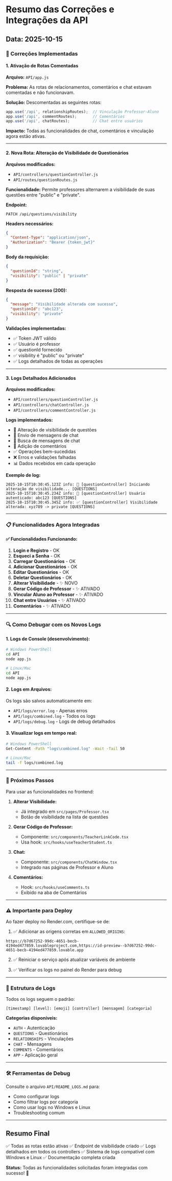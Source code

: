 # Resumo das Correções e Integrações da API

## Data: 2025-10-15

### 🔧 Correções Implementadas

#### 1. Ativação de Rotas Comentadas
**Arquivo:** `API/app.js`

**Problema:** As rotas de relacionamentos, comentários e chat estavam comentadas e não funcionavam.

**Solução:** Descomentadas as seguintes rotas:
```javascript
app.use('/api', relationshipRoutes);  // Vinculação Professor-Aluno
app.use('/api', commentRoutes);       // Comentários
app.use('/api', chatRoutes);          // Chat entre usuários
```

**Impacto:** Todas as funcionalidades de chat, comentários e vinculação agora estão ativas.

---

#### 2. Nova Rota: Alteração de Visibilidade de Questionários
**Arquivos modificados:**
- `API/controllers/questionController.js`
- `API/routes/questionRoutes.js`

**Funcionalidade:** Permite professores alternarem a visibilidade de suas questões entre "public" e "private".

**Endpoint:**
```
PATCH /api/questions/visibility
```

**Headers necessários:**
```json
{
  "Content-Type": "application/json",
  "Authorization": "Bearer {token_jwt}"
}
```

**Body da requisição:**
```json
{
  "questionId": "string",
  "visibility": "public" | "private"
}
```

**Resposta de sucesso (200):**
```json
{
  "message": "Visibilidade alterada com sucesso",
  "questionId": "abc123",
  "visibility": "private"
}
```

**Validações implementadas:**
- ✅ Token JWT válido
- ✅ Usuário é professor
- ✅ questionId fornecido
- ✅ visibility é "public" ou "private"
- ✅ Logs detalhados de todas as operações

---

#### 3. Logs Detalhados Adicionados

**Arquivos modificados:**
- `API/controllers/questionController.js`
- `API/controllers/chatController.js`
- `API/controllers/commentController.js`

**Logs implementados:**
- 🔄 Alteração de visibilidade de questões
- 💬 Envio de mensagens de chat
- 📨 Busca de mensagens de chat
- 💭 Adição de comentários
- ✅ Operações bem-sucedidas
- ❌ Erros e validações falhadas
- 📊 Dados recebidos em cada operação

**Exemplo de log:**
```
2025-10-15T10:30:45.123Z info: 🔄 [questionController] Iniciando alteração de visibilidade... [QUESTIONS]
2025-10-15T10:30:45.234Z info: 👤 [questionController] Usuário autenticado: abc123 [QUESTIONS]
2025-10-15T10:30:45.345Z info: ✅ [questionController] Visibilidade alterada: xyz789 -> private [QUESTIONS]
```

---

### 📋 Funcionalidades Agora Integradas

#### ✅ Funcionalidades Funcionando:
1. **Login e Registro** - OK
2. **Esqueci a Senha** - OK
3. **Carregar Questionários** - OK
4. **Adicionar Questionários** - OK
5. **Editar Questionários** - OK
6. **Deletar Questionários** - OK
7. **Alterar Visibilidade** - ✨ NOVO
8. **Gerar Código de Professor** - ✨ ATIVADO
9. **Vincular Aluno ao Professor** - ✨ ATIVADO
10. **Chat entre Usuários** - ✨ ATIVADO
11. **Comentários** - ✨ ATIVADO

---

### 🔍 Como Debugar com os Novos Logs

#### 1. Logs de Console (desenvolvimento):
```bash
# Windows PowerShell
cd API
node app.js

# Linux/Mac
cd API
node app.js
```

#### 2. Logs em Arquivos:
Os logs são salvos automaticamente em:
- `API/logs/error.log` - Apenas erros
- `API/logs/combined.log` - Todos os logs
- `API/logs/debug.log` - Logs de debug detalhados

#### 3. Visualizar logs em tempo real:
```bash
# Windows PowerShell
Get-Content -Path "logs\combined.log" -Wait -Tail 50

# Linux/Mac
tail -f logs/combined.log
```

---

### 🚀 Próximos Passos

Para usar as funcionalidades no frontend:

1. **Alterar Visibilidade:**
   - Já integrado em `src/pages/Professor.tsx`
   - Botão de visibilidade na lista de questões

2. **Gerar Código de Professor:**
   - Componente: `src/components/TeacherLinkCode.tsx`
   - Usa hook: `src/hooks/useTeacherStudent.ts`

3. **Chat:**
   - Componente: `src/components/ChatWindow.tsx`
   - Integrado nas páginas de Professor e Aluno

4. **Comentários:**
   - Hook: `src/hooks/useComments.ts`
   - Exibido na aba de Comentários

---

### ⚠️ Importante para Deploy

Ao fazer deploy no Render.com, certifique-se de:

1. ✅ Adicionar as origens corretas em `ALLOWED_ORIGINS`:
```
https://b7d67252-99dc-4651-becb-4194ed477859.lovableproject.com,https://id-preview--b7d67252-99dc-4651-becb-4194ed477859.lovable.app
```

2. ✅ Reiniciar o serviço após atualizar variáveis de ambiente

3. ✅ Verificar os logs no painel do Render para debug

---

### 📝 Estrutura de Logs

Todos os logs seguem o padrão:
```
[timestamp] [level]: [emoji] [controller] [mensagem] [categoria]
```

**Categorias disponíveis:**
- `AUTH` - Autenticação
- `QUESTIONS` - Questionários
- `RELATIONSHIPS` - Vinculações
- `CHAT` - Mensagens
- `COMMENTS` - Comentários
- `APP` - Aplicação geral

---

### 🛠️ Ferramentas de Debug

Consulte o arquivo `API/README_LOGS.md` para:
- Como configurar logs
- Como filtrar logs por categoria
- Como usar logs no Windows e Linux
- Troubleshooting comum

---

## Resumo Final

✅ Todas as rotas estão ativas
✅ Endpoint de visibilidade criado
✅ Logs detalhados em todos os controllers
✅ Sistema de logs compatível com Windows e Linux
✅ Documentação completa criada

**Status:** Todas as funcionalidades solicitadas foram integradas com sucesso! 🎉
